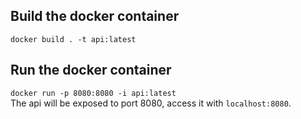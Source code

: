 ## Build the docker container
``docker build . -t api:latest ``
## Run the docker container
``docker run -p 8080:8080 -i api:latest``\
The api will be exposed to port 8080, access it with `localhost:8080`.